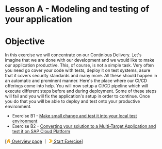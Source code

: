 # Lesson A - Modeling and testing of your application

# Objective 

In this exercise we will concentrate on our Continious Delivery. Let's imagine that we are done with our development and we would like to make our application productive. This, of course, is not a simple task. Very often you need go cover your code with tests, deploy it on test systems, asure that it covers security standards and many more. All these should happen in an automatic and prominent manner. Here's the place where our CI/CD offerings come into help. You will now setup a CI/CD pipeline which will execute different steps before and during deployment. Some of these steps will fail and you will fix the application's setup in order to continue. Once you do that you will be able to deploy and test onto your productive environment.

* Exercise B1 - [Make small change and test it into your local test environment](../../exercises/B1/README.md)
* Exercise B2 - [Converting your solution to a Multi-Target Application and test it on SAP Cloud Platform](../../exercises/B2/README.md)


[[![](../../images/nav-home.png) Overview page](../../README.md) ｜ [![](../../images/nav-next.png) Start Exercise](../../exercise/B1/README.md)]